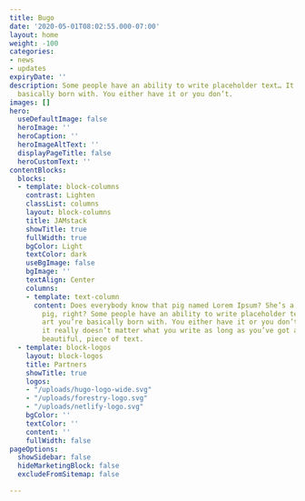 ```yaml
---
title: Bugo
date: '2020-05-01T08:02:55.000-07:00'
layout: home
weight: -100
categories:
- news
- updates
expiryDate: ''
description: Some people have an ability to write placeholder text… It’s an art you’re
  basically born with. You either have it or you don’t.
images: []
hero:
  useDefaultImage: false
  heroImage: ''
  heroCaption: ''
  heroImageAltText: ''
  displayPageTitle: false
  heroCustomText: ''
contentBlocks:
  blocks:
  - template: block-columns
    contrast: Lighten
    classList: columns
    layout: block-columns
    title: JAMstack
    showTitle: true
    fullWidth: true
    bgColor: Light
    textColor: dark
    useBgImage: false
    bgImage: ''
    textAlign: Center
    columns:
    - template: text-column
      content: Does everybody know that pig named Lorem Ipsum? She’s a disgusting
        pig, right? Some people have an ability to write placeholder text… It’s an
        art you’re basically born with. You either have it or you don’t. You know,
        it really doesn’t matter what you write as long as you’ve got a young, and
        beautiful, piece of text.
  - template: block-logos
    layout: block-logos
    title: Partners
    showTitle: true
    logos:
    - "/uploads/hugo-logo-wide.svg"
    - "/uploads/forestry-logo.svg"
    - "/uploads/netlify-logo.svg"
    bgColor: ''
    textColor: ''
    content: ''
    fullWidth: false
pageOptions:
  showSidebar: false
  hideMarketingBlock: false
  excludeFromSitemap: false

---
```

